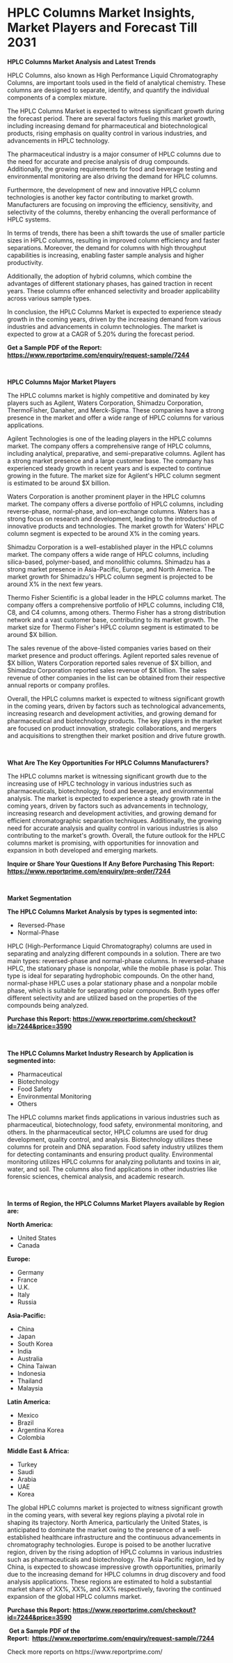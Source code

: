 <p><h1>HPLC Columns Market Insights, Market Players and Forecast Till 2031</h1></p><p><strong>HPLC Columns Market Analysis and Latest Trends</strong></p>
<p><p>HPLC Columns, also known as High Performance Liquid Chromatography Columns, are important tools used in the field of analytical chemistry. These columns are designed to separate, identify, and quantify the individual components of a complex mixture.</p><p>The HPLC Columns Market is expected to witness significant growth during the forecast period. There are several factors fueling this market growth, including increasing demand for pharmaceutical and biotechnological products, rising emphasis on quality control in various industries, and advancements in HPLC technology.</p><p>The pharmaceutical industry is a major consumer of HPLC columns due to the need for accurate and precise analysis of drug compounds. Additionally, the growing requirements for food and beverage testing and environmental monitoring are also driving the demand for HPLC columns.</p><p>Furthermore, the development of new and innovative HPLC column technologies is another key factor contributing to market growth. Manufacturers are focusing on improving the efficiency, sensitivity, and selectivity of the columns, thereby enhancing the overall performance of HPLC systems.</p><p>In terms of trends, there has been a shift towards the use of smaller particle sizes in HPLC columns, resulting in improved column efficiency and faster separations. Moreover, the demand for columns with high throughput capabilities is increasing, enabling faster sample analysis and higher productivity.</p><p>Additionally, the adoption of hybrid columns, which combine the advantages of different stationary phases, has gained traction in recent years. These columns offer enhanced selectivity and broader applicability across various sample types.</p><p>In conclusion, the HPLC Columns Market is expected to experience steady growth in the coming years, driven by the increasing demand from various industries and advancements in column technologies. The market is expected to grow at a CAGR of 5.20% during the forecast period.</p></p>
<p><strong>Get a Sample PDF of the Report:&nbsp; <a href="https://www.reportprime.com/enquiry/request-sample/7244">https://www.reportprime.com/enquiry/request-sample/7244</a></strong></p>
<p>&nbsp;</p>
<p><strong>HPLC Columns Major Market Players</strong></p>
<p><p>The HPLC columns market is highly competitive and dominated by key players such as Agilent, Waters Corporation, Shimadzu Corporation, ThermoFisher, Danaher, and Merck-Sigma. These companies have a strong presence in the market and offer a wide range of HPLC columns for various applications.</p><p>Agilent Technologies is one of the leading players in the HPLC columns market. The company offers a comprehensive range of HPLC columns, including analytical, preparative, and semi-preparative columns. Agilent has a strong market presence and a large customer base. The company has experienced steady growth in recent years and is expected to continue growing in the future. The market size for Agilent's HPLC column segment is estimated to be around $X billion.</p><p>Waters Corporation is another prominent player in the HPLC columns market. The company offers a diverse portfolio of HPLC columns, including reverse-phase, normal-phase, and ion-exchange columns. Waters has a strong focus on research and development, leading to the introduction of innovative products and technologies. The market growth for Waters' HPLC column segment is expected to be around X% in the coming years.</p><p>Shimadzu Corporation is a well-established player in the HPLC columns market. The company offers a wide range of HPLC columns, including silica-based, polymer-based, and monolithic columns. Shimadzu has a strong market presence in Asia-Pacific, Europe, and North America. The market growth for Shimadzu's HPLC column segment is projected to be around X% in the next few years.</p><p>Thermo Fisher Scientific is a global leader in the HPLC columns market. The company offers a comprehensive portfolio of HPLC columns, including C18, C8, and C4 columns, among others. Thermo Fisher has a strong distribution network and a vast customer base, contributing to its market growth. The market size for Thermo Fisher's HPLC column segment is estimated to be around $X billion.</p><p>The sales revenue of the above-listed companies varies based on their market presence and product offerings. Agilent reported sales revenue of $X billion, Waters Corporation reported sales revenue of $X billion, and Shimadzu Corporation reported sales revenue of $X billion. The sales revenue of other companies in the list can be obtained from their respective annual reports or company profiles.</p><p>Overall, the HPLC columns market is expected to witness significant growth in the coming years, driven by factors such as technological advancements, increasing research and development activities, and growing demand for pharmaceutical and biotechnology products. The key players in the market are focused on product innovation, strategic collaborations, and mergers and acquisitions to strengthen their market position and drive future growth.</p></p>
<p>&nbsp;</p>
<p><strong>What Are The Key Opportunities For HPLC Columns Manufacturers?</strong></p>
<p><p>The HPLC columns market is witnessing significant growth due to the increasing use of HPLC technology in various industries such as pharmaceuticals, biotechnology, food and beverage, and environmental analysis. The market is expected to experience a steady growth rate in the coming years, driven by factors such as advancements in technology, increasing research and development activities, and growing demand for efficient chromatographic separation techniques. Additionally, the growing need for accurate analysis and quality control in various industries is also contributing to the market's growth. Overall, the future outlook for the HPLC columns market is promising, with opportunities for innovation and expansion in both developed and emerging markets.</p></p>
<p><strong>Inquire or Share Your Questions If Any Before Purchasing This Report: <a href="https://www.reportprime.com/enquiry/pre-order/7244">https://www.reportprime.com/enquiry/pre-order/7244</a></strong></p>
<p>&nbsp;</p>
<p><strong>Market Segmentation</strong></p>
<p><strong>The HPLC Columns Market Analysis by types is segmented into:</strong></p>
<p><ul><li>Reversed-Phase</li><li>Normal-Phase</li></ul></p>
<p><p>HPLC (High-Performance Liquid Chromatography) columns are used in separating and analyzing different compounds in a solution. There are two main types: reversed-phase and normal-phase columns. In reversed-phase HPLC, the stationary phase is nonpolar, while the mobile phase is polar. This type is ideal for separating hydrophobic compounds. On the other hand, normal-phase HPLC uses a polar stationary phase and a nonpolar mobile phase, which is suitable for separating polar compounds. Both types offer different selectivity and are utilized based on the properties of the compounds being analyzed.</p></p>
<p><strong>Purchase this Report:&nbsp;<a href="https://www.reportprime.com/checkout?id=7244&price=3590">https://www.reportprime.com/checkout?id=7244&price=3590</a></strong></p>
<p>&nbsp;</p>
<p><strong>The HPLC Columns Market Industry Research by Application is segmented into:</strong></p>
<p><ul><li>Pharmaceutical</li><li>Biotechnology</li><li>Food Safety</li><li>Environmental Monitoring</li><li>Others</li></ul></p>
<p><p>The HPLC columns market finds applications in various industries such as pharmaceutical, biotechnology, food safety, environmental monitoring, and others. In the pharmaceutical sector, HPLC columns are used for drug development, quality control, and analysis. Biotechnology utilizes these columns for protein and DNA separation. Food safety industry utilizes them for detecting contaminants and ensuring product quality. Environmental monitoring utilizes HPLC columns for analyzing pollutants and toxins in air, water, and soil. The columns also find applications in other industries like forensic sciences, chemical analysis, and academic research.</p></p>
<p>&nbsp;</p>
<p><strong>In terms of Region, the HPLC Columns Market Players available by Region are:</strong></p>
<p>
    <p> <strong> North America: </strong>
        <ul>
            <li>United States</li>
            <li>Canada</li>
        </ul>
        </p> 
    <p> <strong> Europe: </strong>
        <ul>
            <li>Germany</li>
            <li>France</li>
            <li>U.K.</li>
            <li>Italy</li>
            <li>Russia</li>
        </ul>
        </p> 
    <p> <strong> Asia-Pacific: </strong>
        <ul>
            <li>China</li>
            <li>Japan</li>
            <li>South Korea</li>
            <li>India</li>
            <li>Australia</li>
            <li>China Taiwan</li>
            <li>Indonesia</li>
            <li>Thailand</li>
            <li>Malaysia</li>
        </ul>
        </p> 
    <p> <strong> Latin America: </strong>
        <ul>
            <li>Mexico</li>
            <li>Brazil</li>
            <li>Argentina Korea</li>
            <li>Colombia</li>
        </ul>
        </p> 
    <p> <strong> Middle East & Africa: </strong>
        <ul>
            <li>Turkey</li>
            <li>Saudi</li>
            <li>Arabia</li>
            <li>UAE</li>
            <li>Korea</li>
        </ul>
    </p>
    </p>
<p><p>The global HPLC columns market is projected to witness significant growth in the coming years, with several key regions playing a pivotal role in shaping its trajectory. North America, particularly the United States, is anticipated to dominate the market owing to the presence of a well-established healthcare infrastructure and the continuous advancements in chromatography technologies. Europe is poised to be another lucrative region, driven by the rising adoption of HPLC columns in various industries such as pharmaceuticals and biotechnology. The Asia Pacific region, led by China, is expected to showcase impressive growth opportunities, primarily due to the increasing demand for HPLC columns in drug discovery and food analysis applications. These regions are estimated to hold a substantial market share of XX%, XX%, and XX% respectively, favoring the continued expansion of the global HPLC columns market.</p></p>
<p><strong>Purchase this Report: <a href="https://www.reportprime.com/checkout?id=7244&price=3590">https://www.reportprime.com/checkout?id=7244&price=3590</a></strong></p>
<p>&nbsp;<strong>Get a Sample PDF of the Report:&nbsp;&nbsp;<a href="https://www.reportprime.com/enquiry/request-sample/7244">https://www.reportprime.com/enquiry/request-sample/7244</a></strong></p>
<p><strong></strong></p>
<p>Check more reports on https://www.reportprime.com/</p>